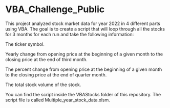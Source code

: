 # VBA_Challenge_Public
This project analyzed stock market data for year 2022 in 4 different parts using VBA. The goal is to create a script that will loop through all the stocks for 3 months for each run and take the following information:

The ticker symbol.

Yearly change from opening price at the beginning of a given month to the closing price at the end of third month.

The percent change from opening price at the beginning of a given month to the closing price at the end of quarter month.

The total stock volume of the stock.



You can find the script inside the VBAStocks folder of this repository. The script file is called Multiple_year_stock_data.xlsm.
